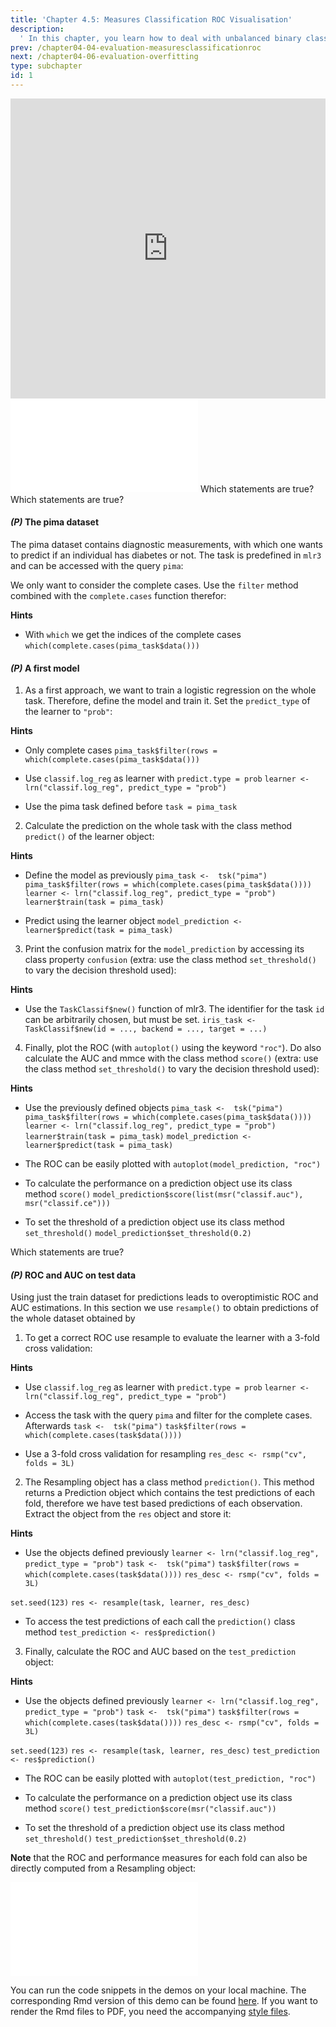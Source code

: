 ```yaml
---
title: 'Chapter 4.5: Measures Classification ROC Visualisation'
description:
  ' In this chapter, you learn how to deal with unbalanced binary classification problems and how to visualize some ROC curves. As a practical task, you would calculate and plot the ROC.'
prev: /chapter04-04-evaluation-measuresclassificationroc
next: /chapter04-06-evaluation-overfitting
type: subchapter
id: 1
---
```


<exercise id="1" title="Video Lecture">

<iframe width="100%" height="480" src="https://www.youtube.com/embed/m5We8ITYEVk" frameborder="0" allow="accelerometer; autoplay; encrypted-media; gyroscope; picture-in-picture" allowfullscreen></iframe>

</exercise>

<exercise id="2" title="Slides">

<object data="pdfs/4/slides-evaluation-measures-classification-roc-space.pdf" type="application/pdf" style="width:100%;height:480px">
    <embed src="pdfs/4/slides-evaluation-measures-classification-roc-space.pdf" type="application/pdf" />
</object>

</exercise>



<exercise id="3" title="Quiz">
Which statements are true?
<choice>
<opt text="Logistic regression minimizes the binomial loss." correct="true">
</opt>
<opt text="The Brier score is like the MSE just with probabilities." correct="true">
</opt>
<opt text="The log-loss punishes being very wrong less than the Brier score.">
</opt>
<opt text="Accuracy and mean classification error are calculated using the predicted probabilities.">
</opt>
<opt text="The confusion matrix tabulates the true against predicted classes." correct="true">
</opt>
<opt text="A misclassification error rate of `0.5%` is always great.">
</opt>
</choice>
</exercise>




<exercise id="4" title="Quiz">
Which statements are true?
<choice>
<opt text="If the proportion of positive to negative instances in the training data changes, the ROC curve will not change.">
</opt>
<opt text="If the proportion of positive to negative instances in the test data changes, the ROC curve will not change." correct="true">
</opt>
<opt text="Several evaluation metrics can be derived from a confusion matrix." correct="true">
</opt>
<opt text="The area under the ROC curve is called AUC." correct="true">
</opt>
<opt text="AUC = 0 means that the model is optimal.">
</opt>
</choice>
</exercise>


<exercise id="5" title="Coding">

#### *(P)* The pima dataset

The pima dataset contains diagnostic measurements, with which one wants to predict if an individual has diabetes or not. The task is predefined in `mlr3` and can be accessed with the query `pima`:

<codeblock id="04_05_01">
</codeblock>

We only want to consider the complete cases. Use the `filter` method combined with the `complete.cases` function therefor:

<codeblock id="04_05_02">

**Hints**
- With `which` we get the indices of the complete cases
`which(complete.cases(pima_task$data()))`

</codeblock>

#### *(P)* A first model

1. As a first approach, we want to train a logistic regression on the whole task. Therefore, define the model and train it. Set the `predict_type` of the learner to `"prob"`:

<codeblock id="04_05_03">

**Hints**

- Only complete cases
`pima_task$filter(rows = which(complete.cases(pima_task$data()))`

- Use `classif.log_reg` as learner with `predict.type = prob`
`learner <- lrn("classif.log_reg", predict_type = "prob")`

- Use the pima task defined before
`task = pima_task`

</codeblock>


2. Calculate the prediction on the whole task with the class method `predict()` of the learner object:

<codeblock id="04_05_04">

**Hints**

- Define the model as previously
`pima_task <-  tsk("pima")`
`pima_task$filter(rows = which(complete.cases(pima_task$data())))`
`learner <- lrn("classif.log_reg", predict_type = "prob")`
`learner$train(task = pima_task)`

- Predict using the learner object
`model_prediction <- learner$predict(task = pima_task)`

</codeblock>


3. Print the confusion matrix for the `model_prediction` by accessing its class property `confusion` (extra: use the class method `set_threshold()` to vary the decision threshold used):

<codeblock id="04_05_05">

**Hints**
- Use the `TaskClassif$new()` function of mlr3. The identifier for the task `id` can be arbitrarily chosen, but must be set.
`iris_task <- TaskClassif$new(id = ..., backend = ..., target = ...)`

</codeblock>


4. Finally, plot the ROC (with `autoplot()` using the keyword `"roc"`). Do also calculate the AUC and mmce with the class method `score()` (extra: use the class method `set_threshold()` to vary the decision threshold used):

<codeblock id="04_05_06">

**Hints**
- Use the previously defined objects
`pima_task <-  tsk("pima")`
`pima_task$filter(rows = which(complete.cases(pima_task$data())))`
`learner <- lrn("classif.log_reg", predict_type = "prob")`
`learner$train(task = pima_task)`
`model_prediction <- learner$predict(task = pima_task)`

- The ROC can be easily plotted with
`autoplot(model_prediction, "roc")`

- To calculate the performance on a prediction object use its class method `score()`
`model_prediction$score(list(msr("classif.auc"), msr("classif.ce")))`

- To set the threshold of a prediction object use its class method `set_threshold()`
`model_prediction$set_threshold(0.2)`

</codeblock>

</exercise>


<exercise id="6" title="Quiz">

Which statements are true?
<choice>
<opt text="The AUC with about `86%` is good." correct="true">
</opt>
<opt text="The model is able to classify `74` out of `130` correct as negative.">
</opt>
<opt text="Using the prediction of the train data is the ordinary and correct way of calculating the ROC.">
</opt>
<opt text="The calculation of the ROC should be done on a test set." correct="true">
</opt>
<opt text="The AUC is not effected by the threshold whereas the mmce is." correct="true">
</opt>
</choice>

</exercise>


<exercise id="7" title="Coding">

#### *(P)* ROC and AUC on test data

Using just the train dataset for predictions leads to overoptimistic ROC and AUC estimations. In this section we use `resample()` to obtain predictions of the whole dataset obtained by

1. To get a correct ROC use resample to evaluate the learner with a 3-fold cross validation:

<codeblock id="04_05_07">

**Hints**

- Use `classif.log_reg` as learner with `predict.type = prob`
`learner <- lrn("classif.log_reg", predict_type = "prob")`

- Access the task with the query `pima` and filter for the complete cases. Afterwards
`task <-  tsk("pima")`
`task$filter(rows = which(complete.cases(task$data())))`

- Use a 3-fold cross validation for resampling
`res_desc <- rsmp("cv", folds = 3L)`

</codeblock>

2. The Resampling object has a class method `prediction()`. This method returns a Prediction object which contains the test predictions of each fold, therefore we have test based predictions of each observation. Extract the object from the `res` object and store it:


<codeblock id="04_05_08">

**Hints**

- Use the objects defined previously
`learner <- lrn("classif.log_reg", predict_type = "prob")`
`task <-  tsk("pima")`
`task$filter(rows = which(complete.cases(task$data())))`
`res_desc <- rsmp("cv", folds = 3L)`

`set.seed(123)`
`res <- resample(task, learner, res_desc)`

- To access the test predictions of each call the `prediction()` class method
`test_prediction <- res$prediction()`

</codeblock>

3. Finally, calculate the ROC and AUC based on the `test_prediction` object:


<codeblock id="04_05_09">

**Hints**
- Use the objects defined previously
`learner <- lrn("classif.log_reg", predict_type = "prob")`
`task <-  tsk("pima")`
`task$filter(rows = which(complete.cases(task$data())))`
`res_desc <- rsmp("cv", folds = 3L)`

`set.seed(123)`
`res <- resample(task, learner, res_desc)`
`test_prediction <- res$prediction()`

- The ROC can be easily plotted with
`autoplot(test_prediction, "roc")`

- To calculate the performance on a prediction object use its class method `score()`
`test_prediction$score(msr("classif.auc"))`

- To set the threshold of a prediction object use its class method `set_threshold()`
`test_prediction$set_threshold(0.2)`
</codeblock>


**Note** that the ROC and performance measures for each fold can also be directly computed from a Resampling object:

<codeblock id="04_05_010">
</codeblock>

</exercise>


<exercise id="8" title="ROC">
<object data="code-demos/code_demo_roc.pdf" type="application/pdf" style="width:100%;height:480px">
    <embed src="code-demos/code_demo_roc.pdf" type="application/pdf" />
</object>

You can run the code snippets in the demos on your local machine. The corresponding Rmd version of this demo can be found [here](https://github.com/compstat-lmu/lecture_i2ml/blob/master/code-demos/code_demo_roc.Rmd). If you want to render the Rmd files to PDF, you need the accompanying [style files](https://github.com/compstat-lmu/lecture_i2ml/tree/master/style).

</exercise>
